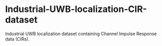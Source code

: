 # Industrial-UWB-localization-CIR-dataset
Industrial UWB localization dataset containing Channel Impulse Response data (CIRs).
